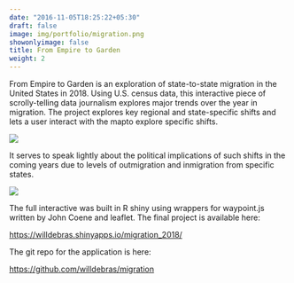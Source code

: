 ```yaml
---
date: "2016-11-05T18:25:22+05:30"
draft: false
image: img/portfolio/migration.png
showonlyimage: false
title: From Empire to Garden
weight: 2
---
```


From Empire to Garden is an exploration of state-to-state migration in the United States in 2018. Using U.S. census data, this interactive piece of scrolly-telling data journalism explores major trends over the year in migration. <!--more-->The project explores key regional and state-specific shifts and lets a user interact with the mapto explore specific shifts.



![](/img/portfolio/empire.png)

It serves to speak lightly about the political implications of such shifts in the coming years due to levels of outmigration and inmigration from specific states. 

![](/img/portfolio/florida2.png)


The full interactive was built in R shiny using wrappers for waypoint.js written by John Coene and leaflet. The final project is available here:

https://willdebras.shinyapps.io/migration_2018/

The git repo for the application is here:

https://github.com/willdebras/migration